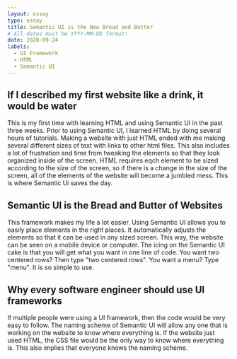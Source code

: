 ```yaml
---
layout: essay
type: essay
title: Semantic UI is the New Bread and Butter
# All dates must be YYYY-MM-DD format!
date: 2020-09-24
labels:
  - UI Framework
  - HTML
  - Semantic UI
---
```


## If I described my first website like a drink, it would be water

This is my first time with learning HTML and using Semantic UI in the past three weeks. Prior to using Semantic UI, I learned HTML by doing several hours of tutorials. Making a website with just HTML ended with me making several different sizes of text with links to other html files. This also includes a lot of frustration and time from tweaking the elements so that they look organized inside of the screen. HTML requires eqch element to be sized according to the size of the screen, so if there is a change in the size of the screen, all of the elements of the website will become a jumbled mess. This is where Semantic Ui saves the day.

## Semantic UI is the Bread and Butter of Websites

This framework makes my life a lot easier. Using Semantic UI allows you to easily place elements in the right places. It automatically adjusts the elements so that it can be used in any sized screen. This way, the website can be seen on a mobile device or computer. The icing on the Semantic UI cake is that you will get what you want in one line of code. You want two centered rows? Then type "two centered rows". You want a menu? Type "menu". It is so simple to use.

## Why every software engineer should use UI frameworks

If multiple people were using a UI framework, then the code would be very easy to follow. The naming scheme of Semantic UI will allow any one that is working on the website to know where everything is. If the website just used HTML, the CSS file would be the only way to know where everything is. This also implies that everyone knows the naming scheme. 
